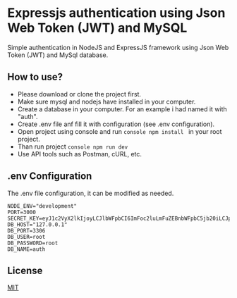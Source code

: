 # Expressjs authentication using Json Web Token (JWT) and MySQL

Simple authentication in NodeJS and ExpressJS framework using Json Web Token (JWT) and MySql database.

## How to use?
* Please download or clone the project first.
* Make sure mysql and nodejs have installed in your computer.
* Create a database in your computer. For an example i had named it with "auth".
* Create .env file anf fill it with configuration (see .env configuration).
* Open project using console and run ```console npm install ``` in your root project.
* Than run project ```console npm run dev ```
* Use API tools such as Postman, cURL, etc.

## .env Configuration
The .env file configuration, it can be modified as needed.
```
NODE_ENV="development"
PORT=3000
SECRET_KEY=eyJ1c2VyX2lkIjoyLCJlbWFpbCI6ImFoc2luLmFuZEBnbWFpbC5jb20iLCJpYXQiOjE2NjM5MTcwNjEsImV4c
DB_HOST="127.0.0.1"
DB_PORT=3306
DB_USER=root
DB_PASSWORD=root
DB_NAME=auth
```

## License

  [MIT](LICENSE)